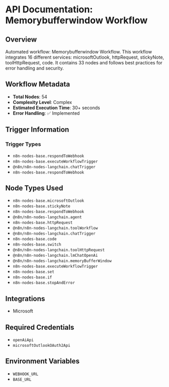 # API Documentation: Memorybufferwindow Workflow

## Overview
Automated workflow: Memorybufferwindow Workflow. This workflow integrates 16 different services: microsoftOutlook, httpRequest, stickyNote, toolHttpRequest, code. It contains 33 nodes and follows best practices for error handling and security.

## Workflow Metadata
- **Total Nodes**: 54
- **Complexity Level**: Complex
- **Estimated Execution Time**: 30+ seconds
- **Error Handling**: ✅ Implemented

## Trigger Information
### Trigger Types
- `n8n-nodes-base.respondToWebhook`
- `n8n-nodes-base.executeWorkflowTrigger`
- `@n8n/n8n-nodes-langchain.chatTrigger`
- `n8n-nodes-base.respondToWebhook`

## Node Types Used
- `n8n-nodes-base.microsoftOutlook`
- `n8n-nodes-base.stickyNote`
- `n8n-nodes-base.respondToWebhook`
- `@n8n/n8n-nodes-langchain.agent`
- `n8n-nodes-base.httpRequest`
- `@n8n/n8n-nodes-langchain.toolWorkflow`
- `@n8n/n8n-nodes-langchain.chatTrigger`
- `n8n-nodes-base.code`
- `n8n-nodes-base.switch`
- `@n8n/n8n-nodes-langchain.toolHttpRequest`
- `@n8n/n8n-nodes-langchain.lmChatOpenAi`
- `@n8n/n8n-nodes-langchain.memoryBufferWindow`
- `n8n-nodes-base.executeWorkflowTrigger`
- `n8n-nodes-base.set`
- `n8n-nodes-base.if`
- `n8n-nodes-base.stopAndError`

## Integrations
- Microsoft

## Required Credentials
- `openAiApi`
- `microsoftOutlookOAuth2Api`

## Environment Variables
- `WEBHOOK_URL`
- `BASE_URL`
